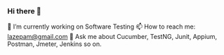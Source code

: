 ### Hi there 👋
🔭 I’m currently working on Software Testing
📫 How to reach me: lazepam@gmail.com
💬 Ask me about Cucumber, TestNG, Junit, Appium, Postman, Jmeter, Jenkins so on.

<!--
**lazepam/lazepam** is a ✨ _special_ ✨ repository because its `README.md` (this file) appears on your GitHub profile.

Here are some ideas to get you started:

- 🔭 I’m currently working on ...
- 🌱 I’m currently learning ...
- 👯 I’m looking to collaborate on ...
- 🤔 I’m looking for help with ...
- 💬 Ask me about ...
- 📫 How to reach me: ...
- 😄 Pronouns: ...
- ⚡ Fun fact: ...
-->
